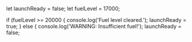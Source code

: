 let launchReady = false;
let fuelLevel = 17000;

if (fuelLevel >= 20000 {
   console.log('Fuel level cleared.');
   launchReady = true;
} else {
   console.log('WARNING: Insufficient fuel!');
   launchReady = false;
